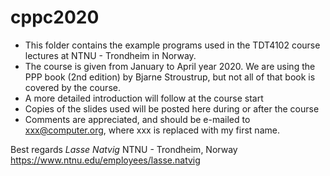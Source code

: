# cppc2020

* This folder contains the example programs used in the TDT4102 course lectures at NTNU - Trondheim in Norway. 
* The course is given from January to April year 2020.  We are using the PPP book (2nd edition) by Bjarne Stroustrup, but not all of that book is covered by the course. 
* A more detailed introduction will follow at the course start
* Copies of the slides used will be posted here during or after the course
* Comments are appreciated, and should be e-mailed to xxx@computer.org, where xxx is replaced with my first name.

Best regards 
_Lasse Natvig_
NTNU - Trondheim, Norway https://www.ntnu.edu/employees/lasse.natvig
